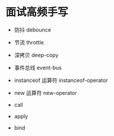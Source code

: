 # 面试高频手写

* 防抖 debounce

* 节流 throttle

* 深拷贝 deep-copy

* 事件总线 event-bus

* instanceof 运算符 instanceof-operator

* new 运算符 new-operator

* call

* apply

* bind